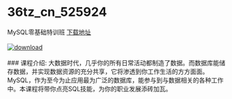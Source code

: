 # 36tz_cn_525924
MySQL零基础特训班
[下载地址](http://www.36tz.cn/article/525924 "下载地址")
<br/></br>[![download](http://36tz.cn/muke_img/2019_07_1-91-300x167.png "下载地址")](http://www.36tz.cn/article/525924 "下载地址")
<br/></br>### 课程介绍:
大数据时代，几乎你的所有日常活动都制造了数据。而数据库能储存数据，并实现数据资源的充分共享，它将渗透到你工作生活的方方面面。MySQL，作为至今为止应用最为广泛的数据库，能参与到与数据相关的各种工作中。本课程将带你点亮SQL技能，为你的职业发展添砖加瓦。


